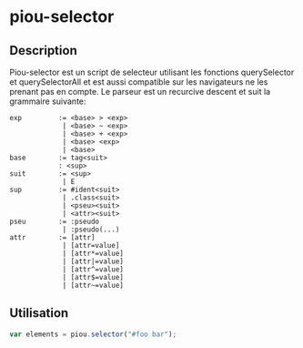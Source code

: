 piou-selector
=============

Description
-----------

Piou-selector est un script de selecteur utilisant les fonctions querySelector et querySelectorAll et est aussi compatible sur les 
navigateurs ne les prenant pas en compte.
Le parseur est un recurcive descent et suit la grammaire suivante:
`````
exp			:= <base> > <exp>
			 | <base> ~ <exp>
			 | <base> + <exp>
			 | <base> <exp>
			 | <base>
base		:= tag<suit>
			: <sup>
suit		:= <sup>
			 | E
sup			:= #ident<suit>
			 | .class<suit>
			 | <pseu><suit>
			 | <attr><suit>
pseu		:= :pseudo
			 | :pseudo(...)
attr		:= [attr]
			 | [attr=value]
			 | [attr*=value]
			 | [attr|=value]
			 | [attr^=value]
			 | [attr$=value]
			 | [attr~=value]
`````
			 

Utilisation
-----------

`````javascript
var elements = piou.selector("#foo bar"); 
`````


